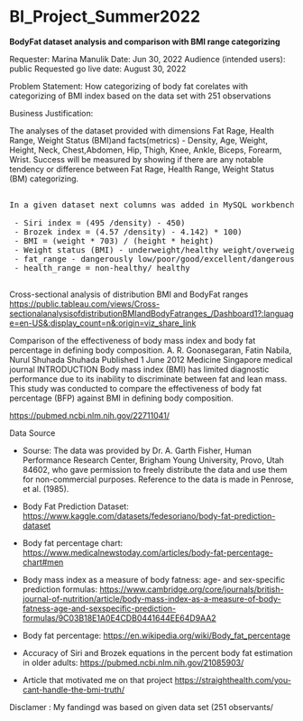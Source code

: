 # BI_Project_Summer2022

<b>BodyFat dataset analysis and comparison with BMI range categorizing </b>

Requester: Marina Manulik
Date: Jun 30, 2022
Audience (intended users): public
Requested go live date: August 30, 2022


Problem Statement:
How categorizing of body fat corelates with categorizing of BMI index based on the data set with 251 observations


Business Justification:

The analyses of the dataset provided with dimensions Fat Rage, Health Range, Weight Status (BMI)and facts(metrics) - Density, Age,	Weight,	Height,	Neck, Chest,Abdomen, Hip,	Thigh,	Knee,	Ankle,	Biceps,	Forearm,	Wrist. Success will be measured by showing if there are any notable tendency or difference between Fat Rage, Health Range, Weight Status (BM) categorizing.

<pre>

In a given dataset next columns was added in MySQL workbench:

 - Siri index = (495 /density) - 450)
 - Brozek index = (4.57 /density) - 4.142) * 100)
 - BMI = (weight * 703) / (height * height)
 - Weight status (BMI) - underweight/healthy weight/overweight/obesity
 - fat_range - dangerously low/poor/good/excellent/dangerously heigh
 - health_range = non-healthy/ healthy

</pre>
Cross-sectional analysis of distribution BMI and BodyFat ranges https://public.tableau.com/views/Cross-sectionalanalysisofdistributionBMIandBodyFatranges_/Dashboard1?:language=en-US&:display_count=n&:origin=viz_share_link



Comparison of the effectiveness of body mass index and body fat percentage in defining body composition.
A. R. Goonasegaran, Fatin Nabila, Nurul Shuhada Shuhada
Published 1 June 2012
Medicine
Singapore medical journal
INTRODUCTION Body mass index (BMI) has limited diagnostic performance due to its inability to discriminate between fat and lean mass. 
This study was conducted to compare the effectiveness of body fat percentage (BFP) against BMI in defining body composition. 

https://pubmed.ncbi.nlm.nih.gov/22711041/
 

Data Source 
- Sourse:
The data was provided by Dr. A. Garth Fisher, Human
Performance Research Center, Brigham Young University, Provo, Utah
84602, who gave permission to freely distribute the data and use them
for non-commercial purposes.  Reference to the data is made in Penrose,
et al. (1985).
- Body Fat Prediction Dataset:
https://www.kaggle.com/datasets/fedesoriano/body-fat-prediction-dataset

- Body fat percentage chart:
https://www.medicalnewstoday.com/articles/body-fat-percentage-chart#men

- Body mass index as a measure of body fatness: age- and sex-specific prediction formulas:
https://www.cambridge.org/core/journals/british-journal-of-nutrition/article/body-mass-index-as-a-measure-of-body-fatness-age-and-sexspecific-prediction-formulas/9C03B18E1A0E4CDB0441644EE64D9AA2

- Body fat percentage:
https://en.wikipedia.org/wiki/Body_fat_percentage

- Accuracy of Siri and Brozek equations in the percent body fat estimation in older adults:
https://pubmed.ncbi.nlm.nih.gov/21085903/

- Article that motivated me on that project 
https://straighthealth.com/you-cant-handle-the-bmi-truth/

Disclamer : My fandingd was based on given data set (251 observants/ 

